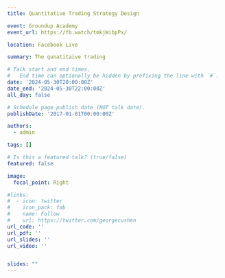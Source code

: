 ```yaml
---
title: Quantitative Trading Strategy Design

event: Groundup Academy 
event_url: https://fb.watch/tmkjWibpPx/

location: Facebook Live

summary: The qunatitaive trading 

# Talk start and end times.
#   End time can optionally be hidden by prefixing the line with `#`.
date: '2024-05-30T20:00:00Z'
date_end: '2024-05-30T22:00:00Z'
all_day: false

# Schedule page publish date (NOT talk date).
publishDate: '2017-01-01T00:00:00Z'

authors:
  - admin

tags: []

# Is this a featured talk? (true/false)
featured: false

image:
  focal_point: Right

#links:
#  - icon: twitter
#    icon_pack: fab
#    name: Follow
#    url: https://twitter.com/georgecushen
url_code: ''
url_pdf: ''
url_slides: ''
url_video: ''


slides: ""
---
```


